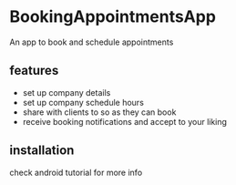 # BookingAppointmentsApp
An app to book and schedule appointments
## features
* set up company details
* set up company schedule hours
* share with clients to so as they can book
* receive booking notifications and accept to your liking
## installation
check android tutorial for more info
